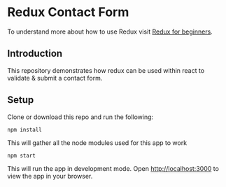 # Redux Contact Form

To understand more about how to use Redux visit [Redux for beginners](http://mattboston.co.uk).

## Introduction
This repository demonstrates how redux can be used within react to validate & submit a contact form.


## Setup
Clone or download this repo and run the following:

```
npm install
```
This will gather all the node modules used for this app to work

``` 
npm start
```
This will run the app in development mode. Open [http://localhost:3000](http://localhost:3000) to view the app in your browser.

